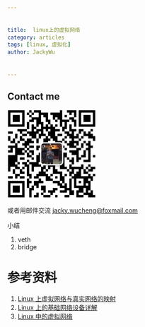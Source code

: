 ```yaml
---

   
title:  linux上的虚拟网络  
category: articles  
tags: [linux, 虚拟化]  
author: JackyWu  
  

---
```


## Contact me

![](/assets/images/weixin-pic-jackywu.jpg)

或者用邮件交流 <a href="mailto:jacky.wucheng@foxmail.com">jacky.wucheng@foxmail.com</a>

小结

1. veth
1. bridge

# 参考资料

1. [Linux 上虚拟网络与真实网络的映射](https://www.ibm.com/developerworks/cn/linux/1312_xiawc_linuxvirtnet/)
2. [Linux 上的基础网络设备详解](https://www.ibm.com/developerworks/cn/linux/1310_xiawc_networkdevice/)
3. [Linux 中的虚拟网络](https://www.ibm.com/developerworks/cn/linux/l-virtual-networking/)
